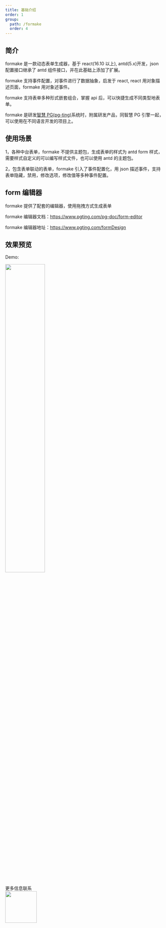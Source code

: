```yaml
---
title: 基础介绍
order: 1
group:
  path: /formake
  order: 4
---
```


## 简介

formake 是一款动态表单生成器，基于 react(16.10 以上), antd(5.x)开发，json 配置接口继承了 antd 组件接口，并在此基础上添加了扩展。

formake 支持事件配置，对事件进行了数据抽象，启发于 react, react 用对象描述页面，formake 用对象述事件。

formake 支持表单多种形式嵌套组合，掌握 api 后，可以快捷生成不同类型地表单。

formake 是研发[智慧 PG(pg-ting)](https://www.pgting.com)系统时，附属研发产品，同智慧 PG 引擎一起，可以使用在不同语言开发的项目上。

## 使用场景

1，各种中台表单，formake 不提供主题包，生成表单的样式为 antd form 样式，需要样式自定义的可以编写样式文件，也可以使用 antd 的主题包。

2，包含表单联动的表单，formake 引入了事件配置化，用 json 描述事件，支持表单隐藏，禁用，修改选项，修改值等多种事件配置。

## form 编辑器

formake 提供了配套的编辑器，使用拖拽方式生成表单

formake 编辑器文档：https://www.pgting.com/pg-doc/form-editor

formake 编辑器地址：https://www.pgting.com/formDesign

## 效果预览

Demo:

<img src="https://s1.ax1x.com/2023/05/13/p961zwQ.png" width="50%" />

更多信息联系\
<img src="https://www.pgting.com/pg-doc/qrcode.png" width="100" />
